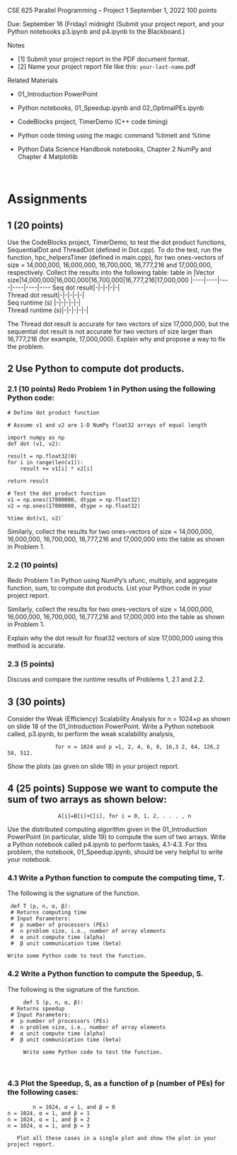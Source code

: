 CSE 625 Parallel Programming – Project 1 
September 1, 2022 
100 points

Due: September 16 (Friday) midnight (Submit your project report, and your Python notebooks p3.ipynb and p4.ipynb to the Blackboard.) 

Notes

- [1] Submit your project report in the PDF document format.
- [2] Name your project report file like this: `your-last-name`.pdf 

Related Materials

- 01_Introduction PowerPoint 

- Python notebooks, 01_Speedup.ipynb and 02_OptimalPEs.ipynb

- CodeBlocks project, TimerDemo (C++ code timing)

- Python code timing using the magic command %timeit and %time 

- Python Data Science Handbook notebooks, Chapter 2 NumPy and Chapter 4 Matplotlib

 
# Assignments

## 1 (20 points) 
Use the CodeBlocks project, TimerDemo, to test the dot product functions, 
   SequentialDot and ThreadDot (defined in Dot.cpp). To do the test, run the function, 
   hpc_helpersTimer (defined in main.cpp), for two ones-vectors of size = 14,000,000, 
   16,000,000, 16,700,000, 16,777,216 and 17,000,000, respectively. Collect the results 
   into the following table:
table in 
|Vector size|14,000,000|16,000,000|16,700,000|16,777,216|17,000,000
|----|----|----|----|----|----
Seq dot result|-|-|-|-|-|					
Thread dot result|-|-|-|-|-|						
Seq runtime (s)	|-|-|-|-|-|					
Thread runtime (s)|-|-|-|-|-|						

The Thread dot result is accurate for two vectors of size 17,000,000, but the sequential dot result is not accurate for two vectors of size larger than 16,777,216 (for example, 17,000,000). Explain why and propose a way to fix the problem.  

## 2 Use Python to compute dot products.

### 2.1 (10 points) Redo Problem 1 in Python using the following Python code:
 
    # Define dot product function

    # Assume v1 and v2 are 1-D NumPy float32 arrays of equal length

    import numpy as np
    def dot (v1, v2):

    result = np.float32(0)
    for i in range(len(v1)):
        result += v1[i] * v2[i]

    return result

    # Test the dot product function
    v1 = np.ones(17000000, dtype = np.float32)
    v2 = np.ones(17000000, dtype = np.float32)

    %time dot(v1, v2)`

Similarly, collect the results for two ones-vectors of size = 14,000,000, 16,000,000, 16,700,000, 16,777,216 and 17,000,000 into the table as shown in Problem 1.

### 2.2 (10 points) 
Redo Problem 1 in Python using NumPy’s ufunc, multiply, and aggregate 
    function, sum, to compute dot products. List your Python code in your project report.

Similarly, collect the results for two ones-vectors of size = 14,000,000, 16,000,000, 
16,700,000, 16,777,216 and 17,000,000 into the table as shown in Problem 1.

Explain why the dot result for float32 vectors of size 17,000,000 using this method is 
accurate. 

### 2.3 (5 points) 
Discuss and compare the runtime results of Problems 1, 2.1 and 2.2. 


## 3 (30 points) 
Consider the Weak (Efficiency) Scalability Analysis for n = 1024×p as 
   shown on slide 18 of the 01_Introduction PowerPoint. Write a Python notebook 
   called, p3.ipynb, to perform the weak scalability analysis,
 
                   for n = 1024 and p =1, 2, 4, 6, 8, 16,3 2, 64, 126,2 58, 512. 

   Show the plots (as given on slide 18) in your project report. 


## 4 (25 points) Suppose we want to compute the sum of two arrays as shown below:

                    A[i]=B[i]+C[i], for i = 0, 1, 2, . . . , n
 
Use the distributed computing algorithm given in the 01_Introduction PowerPoint (in particular, slide 19) to compute the sum of two arrays. Write a Python notebook called p4.ipynb to perform tasks, 4.1-4.3. For this problem, the notebook, 01_Speedup.ipynb, should be very helpful to write your notebook.

### 4.1 Write a Python function to compute the computing time, T.
 The following is the signature of the function.
       
     def T (p, n, α, β): 
     # Returns computing time
     # Input Parameters:
     # 	p number of processors (PEs)
     # 	n problem size, i.e., number of array elements
     # 	α unit compute time (alpha)
     # 	β unit communication time (beta)
   
    Write some Python code to test the function.

### 4.2 Write a Python function to compute the Speedup, S. 
The following is the signature of 
        the function.

         def S (p, n, α, β): 
     # Returns speedup
     # Input Parameters:
     # 	p number of processors (PEs)
     # 	n problem size, i.e., number of array elements
     # 	α unit compute time (alpha)
     # 	β unit communication time (beta)

         Write some Python code to test the function.

 
### 4.3 Plot the Speedup, S, as a function of p (number of PEs) for the following cases:

        	n = 1024, α = 1, and β = 0
 	n = 1024, α = 1, and β = 1
 	n = 1024, α = 1, and β = 2
  	n = 1024, α = 1, and β = 3

       Plot all these cases in a single plot and show the plot in your project report.    
